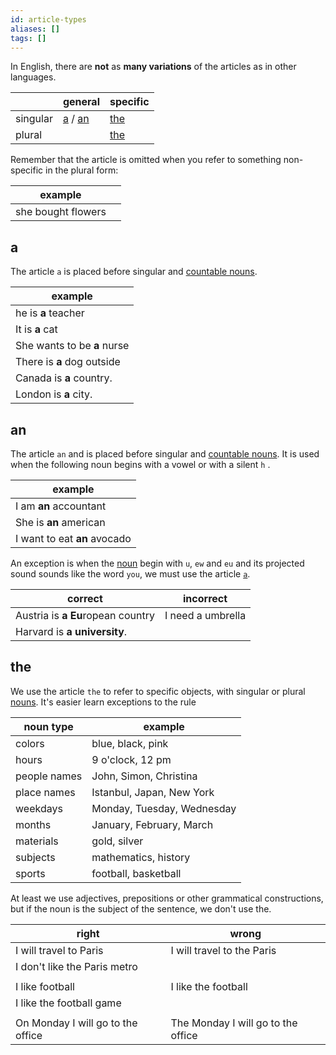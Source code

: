 ```yaml
---
id: article-types
aliases: []
tags: []
---
```


In English, there are **not** as **many variations** of the articles as in other languages.

|          | general             | specific    |
| -------- | ------------------- | ----------- |
| singular | [a](#a) / [an](#an) | [the](#the) |
| plural   |                     | [the](#the) |

Remember that the article is omitted when you refer to something non-specific in the plural form:

| example            |     |
| ------------------ | --- |
| she bought flowers |     |

## a

The article `a` is placed before singular and [countable nouns](/learn/english/noun#countable).

| example                     |
| --------------------------- |
| he is **a** teacher         |
| It is **a** cat             |
| She wants to be **a** nurse |
| There is **a** dog outside  |
| Canada is **a** country.    |
| London is **a** city.       |

## an

The article `an` and is placed before singular and [countable nouns](/learn/english/noun#countable).
It is used when the following noun begins with a vowel or with a silent `h` .

| example                      |
| ---------------------------- |
| I am **an** accountant       |
| She is **an** american       |
| I want to eat **an** avocado |

An exception is when the [noun](/learn/english/noun) begin with `u`, `ew` and `eu` and its projected sound sounds like the word `you`, we must use the article [`a`](#a).

| correct                               | incorrect         |
| ------------------------------------- | ----------------- |
| Austria is **a** **Eu**ropean country | I need a umbrella |
| Harvard is **a** **university**.      |                   |

## the

We use the article `the` to refer to specific objects, with singular or plural [nouns](/learn/english/noun).
It's easier learn exceptions to the rule

| noun type    | example                    |
| ------------ | -------------------------- |
| colors       | blue, black, pink          |
| hours        | 9 o'clock, 12 pm           |
| people names | John, Simon, Christina     |
| place names  | Istanbul, Japan, New York  |
| weekdays     | Monday, Tuesday, Wednesday |
| months       | January, February, March   |
| materials    | gold, silver               |
| subjects     | mathematics, history       |
| sports       | football, basketball       |

At least we use adjectives, prepositions or other grammatical constructions, but if the noun is the subject of the sentence, we don't use the.

| right                             | wrong                              |
| --------------------------------- | ---------------------------------- |
| I will travel to Paris            | I will travel to the Paris         |
| I don't like the Paris metro      |                                    |
|                                   |                                    |
| I like football                   | I like the football                |
| I like the football game          |                                    |
|                                   |                                    |
| On Monday I will go to the office | The Monday I will go to the office |
